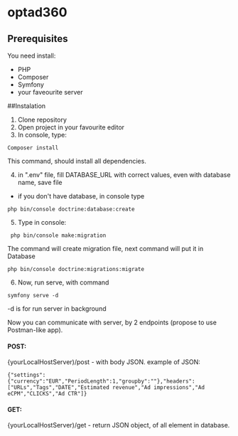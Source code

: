 # optad360


## Prerequisites

You need install:

- PHP
- Composer
- Symfony
- your faveourite server

##Instalation

1. Clone repository
2. Open project in your favourite editor
3. In console, type:
```
Composer install
```
This command, should install all dependencies.

4. in ".env" file, fill DATABASE_URL with correct values, even with database name, save file
- if you don't have database, in console type 

```
php bin/console doctrine:database:create
```
5. Type in console:
```
 php bin/console make:migration
```
The command will create migration file, next command will put it in Database
```
php bin/console doctrine:migrations:migrate
```
6. Now, run serve, with command
```
symfony serve -d 
```
-d is for run server in background

Now you can communicate with server, by 2 endpoints (propose to use Postman-like app).
#### POST:
{yourLocalHostServer)/post - with body JSON. example of JSON:
```
{"settings":{"currency":"EUR","PeriodLength":1,"groupby":""},"headers":["URLs","Tags","DATE","Estimated revenue","Ad impressions","Ad eCPM","CLICKS","Ad CTR"]}
```
#### GET:
{yourLocalHostServer)/get - return JSON object, of all element in database.
